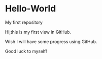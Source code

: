 # Hello-World
My first repository

Hi,this is my first view in GitHub.

Wish I will have some progress using GitHub.

Good luck to myself!
